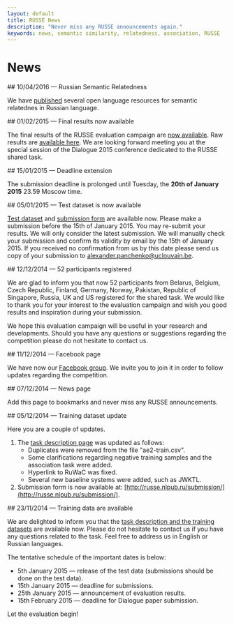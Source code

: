 ```yaml
---
layout: default
title: RUSSE News
description: "Never miss any RUSSE announcements again."
keywords: news, semantic similarity, relatedness, association, RUSSE
---
```


# News

<article markdown="1">
## 10/04/2016 — Russian Semantic Relatedness

We have [published](/rsr/) several open language resources for semantic relatednes in Russian language.
</article>

<article markdown="1">
## 01/02/2015 — Final results now available

The final results of the RUSSE evaluation campaign are [now available](https://docs.google.com/spreadsheets/d/190qw6O_r8xAxPM2SK8q-R-0ODp2wDx8qzh9Lr31jmSY/edit?usp=sharing). Raw results are [available here](https://drive.google.com/folderview?id=0B-Ar9zidyuewflo4YW5NbE0yM0M1N05aUm9zTmVDN3FJY191OHdLMGliSEM4eFJSQm5wMlU&usp=sharing). We are looking forward meeting you at the special session of the Dialogue 2015 conference dedicated to the RUSSE shared task.
</article>

<article markdown="1">
## 15/01/2015 — Deadline extension

The submission deadline is prolonged until Tuesday, the **20th of January 2015** 23.59 Moscow time.
</article>

<article markdown="1">
## 05/01/2015 — Test dataset is now available

[Test dataset](http://russe.nlpub.ru/submission/test.csv) and [submission form](http://russe.nlpub.ru/submission) are available now. Please make a submission before the 15th of January 2015\. You may re-submit your results. We will only consider the latest submission. We will manually check your submission and confirm its validity by email by the 15th of January 2015\. If you received no confirmation from us by this date please send us copy of your submission to alexander.panchenko@uclouvain.be.
</article>

<article markdown="1">
## 12/12/2014 — 52 participants registered

We are glad to inform you that now 52 participants from Belarus, Belgium, Czech Republic, Finland, Germany, Norway, Pakistan, Republic of Singapore, Russia, UK and US registered for the shared task. We would like to thank you for your interest to the evaluation campaign and wish you good results and inspiration during your submission.

We hope this evaluation campaign will be useful in your research and developments. Should you have any questions or suggestions regarding the competition please do not hesitate to contact us.
</article>

<article markdown="1">
## 11/12/2014 — Facebook page

We have now our [Facebook group](https://www.facebook.com/pages/Workshop-on-Russian-Semantic-Similarity-Evaluation/1554266138125043). We invite you to join it in order to follow updates regarding the competition.
</article>

<article markdown="1">
## 07/12/2014 — News page

Add this page to bookmarks and never miss any RUSSE announcements.
</article>

<article markdown="1">
## 05/12/2014 — Training dataset update

Here you are a couple of updates.

1. The [task description page](http://russe.nlpub.ru/task/) was updated as follows:
   * Duplicates were removed from the file "ae2-train.csv".
   * Some clarifications regarding negative training samples and the association task were added.
   * Hyperlink to RuWaC was fixed.
   * Several new baseline systems were added, such as JWKTL.
2. Submission form is now available at: [http://russe.nlpub.ru/submission/](http://russe.nlpub.ru/submission/).
</article>

<article markdown="1">
## 23/11/2014 — Training data are available

We are delighted to inform you that the [task description and the training datasets](http://russe.nlpub.ru/task/) are available now. Please do not hesitate to contact us if you have any questions related to the task. Feel free to address us in English or Russian languages.

The tentative schedule of the important dates is below:

* 5th January 2015 — release of the test data (submissions should be done on the test data).
* 15th January 2015 — deadline for submissions.
* 25th January 2015 — announcement of evaluation results.
* 15th February 2015 — deadline for Dialogue paper submission.

Let the evaluation begin!
</article>
